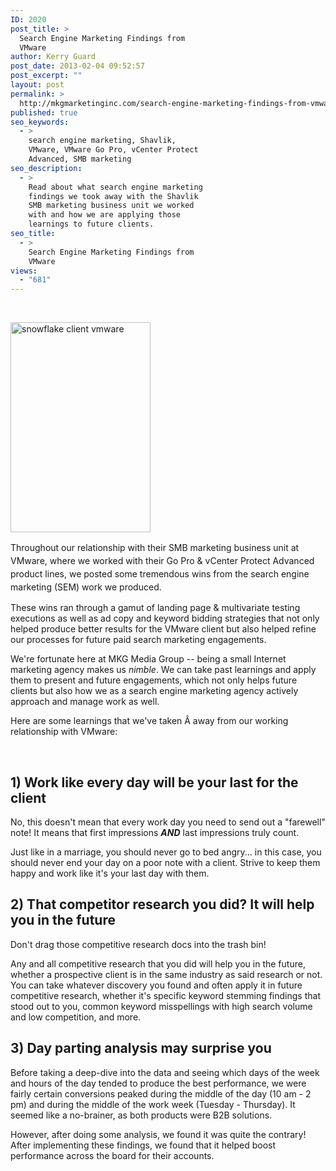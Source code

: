 ```yaml
---
ID: 2020
post_title: >
  Search Engine Marketing Findings from
  VMware
author: Kerry Guard
post_date: 2013-02-04 09:52:57
post_excerpt: ""
layout: post
permalink: >
  http://mkgmarketinginc.com/search-engine-marketing-findings-from-vmware/
published: true
seo_keywords:
  - >
    search engine marketing, Shavlik,
    VMware, VMware Go Pro, vCenter Protect
    Advanced, SMB marketing
seo_description:
  - >
    Read about what search engine marketing
    findings we took away with the Shavlik
    SMB marketing business unit we worked
    with and how we are applying those
    learnings to future clients.
seo_title:
  - >
    Search Engine Marketing Findings from
    VMware
views:
  - "681"
---
```

&nbsp;

<a href="http://mkgmediagroup.com/wp-content/uploads/2013/02/snowflake.jpg"><img class=" wp-image-2045  alignleft" alt="snowflake client vmware" src="http://mkgmediagroup.com/wp-content/uploads/2013/02/snowflake.jpg" width="224" height="336" /></a>

<span style="line-height: 1.5em;">Throughout our relationship with their SMB marketing business unit at VMware, where we worked with their Go Pro &amp; vCenter Protect Advanced product lines, we posted some tremendous wins from the search engine marketing (SEM) work we produced.</span>

These wins ran through a gamut of landing page &amp; multivariate testing executions as well as ad copy and keyword bidding strategies that not only helped produce better results for the VMware client but also helped refine our processes for future paid search marketing engagements.

We're fortunate here at MKG Media Group -- being a small Internet marketing agency makes us <em>nimble</em>. We can take past learnings and apply them to present and future engagements, which not only helps future clients but also how we as a search engine marketing agency actively approach and manage work as well.

Here are some learnings that we've taken Â away from our working relationship with VMware:

&nbsp;
<h2>1) Work like every day will be your last for the client</h2>
No, this doesn't mean that every work day you need to send out a "farewell" note! It means that first impressions <em><strong>AND</strong></em> last impressions truly count.

Just like in a marriage, you should never go to bed angry... in this case, you should never end your day on a poor note with a client. Strive to keep them happy and work like it's your last day with them.
<h2>2) That competitor research you did? It will help you in the future</h2>
Don't drag those competitive research docs into the trash bin!

Any and all competitive research that you did will help you in the future, whether a prospective client is in the same industry as said research or not. You can take whatever discovery you found and often apply it in future competitive research, whether it's specific keyword stemming findings that stood out to you, common keyword misspellings with high search volume and low competition, and more.
<h2>3) Day parting analysis may surprise you</h2>
Before taking a deep-dive into the data and seeing which days of the week and hours of the day tended to produce the best performance, we were fairly certain conversions peaked during the middle of the day (10 am - 2 pm) and during the middle of the work week (Tuesday - Thursday). It seemed like a no-brainer, as both products were B2B solutions.

However, after doing some analysis, we found it was quite the contrary! After implementing these findings, we found that it helped boost performance across the board for their accounts.